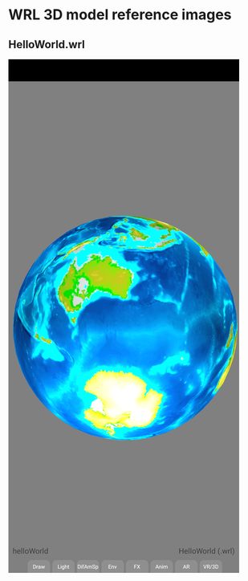 # WRL 3D model reference images

## HelloWorld.wrl
![HelloWorld_wrl.png](screenshots/HelloWorld_wrl.png)